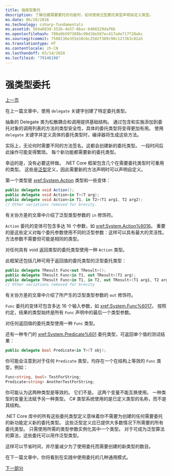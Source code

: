 ```yaml
---
title: 强类型委托
description: 了解创建需要委托的功能时，如何使用泛型委托类型声明自定义类型。
ms.date: 06/20/2016
ms.technology: csharp-fundamentals
ms.assetid: 564a683d-352b-4e57-8bac-b466529daf6b
ms.openlocfilehash: 798e8b597389bc99d10e587ec417a4e717f28abc
ms.sourcegitcommit: 7588136e355e10cbc2582f389c90c127363c02a5
ms.translationtype: HT
ms.contentlocale: zh-CN
ms.lasthandoff: 03/14/2020
ms.locfileid: "79146198"
---
```

# <a name="strongly-typed-delegates"></a>强类型委托

[上一页](delegate-class.md)

在上一篇文章中，使用 `delegate` 关键字创建了特定委托类型。

抽象的 Delegate 类为松散耦合和调用提供基础结构。 通过包含和实施添加到委托对象的调用列表的方法的类型安全性，具体的委托类型将变得更加有用。 使用 `delegate` 关键字并定义具体的委托类型时，编译器将生成这些方法。

实际上，无论何时需要不同的方法签名，这都会创建新的委托类型。 一段时间后此操作可能变得繁琐。 每个新功能都需要新的委托类型。

幸运的是，没有必要这样做。 .NET Core 框架包含几个在需要委托类型时可重用的类型。 这些是[泛型](programming-guide/generics/index.md)定义，因此需要新的方法声明时可以声明自定义。

第一个类型是 <xref:System.Action> 类型和一些变体：

```csharp
public delegate void Action();
public delegate void Action<in T>(T arg);
public delegate void Action<in T1, in T2>(T1 arg1, T2 arg2);
// Other variations removed for brevity.
```

有关协方差的文章中介绍了泛型类型参数的 `in` 修饰符。

`Action` 委托的变体可包含多达 16 个参数，如 <xref:System.Action%6016>。
重要的是这些定义对每个委托参数使用不同的泛型参数：这样可以具有最大的灵活性。 方法参数不需要但可能是相同的类型。

对任何具有 void 返回类型的委托类型使用一种 `Action` 类型。

此框架还包括几种可用于返回值的委托类型的泛型委托类型：

```csharp
public delegate TResult Func<out TResult>();
public delegate TResult Func<in T1, out TResult>(T1 arg);
public delegate TResult Func<in T1, in T2, out TResult>(T1 arg1, T2 arg2);
// Other variations removed for brevity
```

有关协方差的文章中介绍了所产生的泛型类型参数的 `out` 修饰符。

`Func` 委托的变体可包含多达 16 个输入参数，如 <xref:System.Func%6017>。
按照约定，结果的类型始终是所有 `Func` 声明中的最后一个类型参数。

对任何返回值的委托类型使用一种 `Func` 类型。

还有一种专门的 <xref:System.Predicate%601>
委托类型，可返回单个值的测试结果：

```csharp
public delegate bool Predicate<in T>(T obj);
```

你可能会注意到对于任何 `Predicate` 类型，均存在一个在结构上等效的 `Func` 类型，例如：

```csharp
Func<string, bool> TestForString;
Predicate<string> AnotherTestForString;
```

你可能认为这两种类型是等效的。 它们不是。
这两个变量不能互换使用。 一种类型的变量无法赋予另一种类型。 C# 类型系统使用的是已定义类型的名称，而不是其结构。

.NET Core 库中的所有这些委托类型定义意味着你不需要为创建的任何需要委托的新功能定义新的委托类型。 这些泛型定义应已提供大多数情况下所需要的所有委托类型。 只需使用所需的类型参数实例化其中一个类型。 对于可成为泛型算法的算法，这些委托可以用作泛型类型。

这样可以节省时间，并尽量减少为了使用委托而需要创建的新类型的数目。

在下一篇文章中，你将看到在实践中使用委托的几种通用模式。

[下一部分](delegates-patterns.md)
